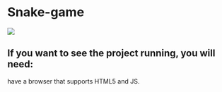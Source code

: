 # Snake-game


<img src="https://user-images.githubusercontent.com/81646221/182503363-123d8877-f67c-4dd0-a80f-c83a1cb75868.png">

## If you want to see the project running, you will need:

have a browser that supports HTML5 and JS.
